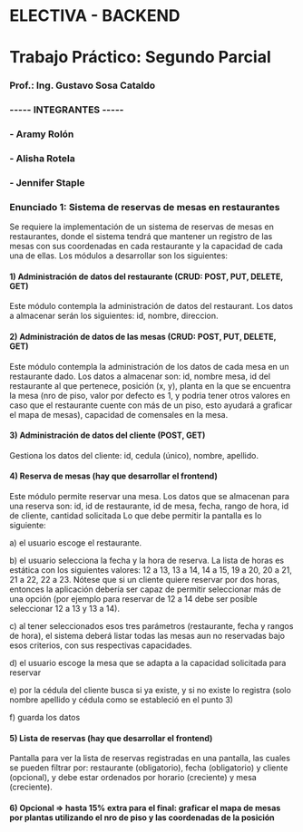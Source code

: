 # ELECTIVA - BACKEND
# Trabajo Práctico: Segundo Parcial
### Prof.: Ing. Gustavo Sosa Cataldo
### ----- INTEGRANTES -----
### - Aramy Rolón
### - Alisha Rotela
### - Jennifer Staple

### Enunciado 1: Sistema de reservas de mesas en restaurantes
Se requiere la implementación de un sistema de reservas de mesas en restaurantes, donde el sistema tendrá que mantener un registro de las mesas con sus coordenadas en
cada restaurante y la capacidad de cada una de ellas.
Los módulos a desarrollar son los siguientes:
#### 1) Administración de datos del restaurante (CRUD: POST, PUT, DELETE, GET)
Este módulo contempla la administración de datos del restaurant. Los datos a almacenar serán los siguientes: id, nombre, direccion.
#### 2) Administración de datos de las mesas (CRUD: POST, PUT, DELETE, GET)
Este módulo contempla la administración de los datos de cada mesa en un restaurante dado. Los datos a almacenar son: id, nombre mesa, id del restaurante al que pertenece, posición
(x, y), planta en la que se encuentra la mesa (nro de piso, valor por defecto es 1, y podria tener otros valores en caso que el restaurante cuente con más de un piso, esto ayudará a
graficar el mapa de mesas), capacidad de comensales en la mesa.
#### 3) Administración de datos del cliente (POST, GET)
Gestiona los datos del cliente: id, cedula (único), nombre, apellido.
#### 4)  Reserva de mesas (hay que desarrollar el frontend)
Este módulo permite reservar una mesa. Los datos que se almacenan para una reserva son: id, id de restaurante, id de mesa, fecha, rango de hora, id de cliente, cantidad solicitada
Lo que debe permitir la pantalla es lo siguiente:

a) el usuario escoge el restaurante.

b) el usuario selecciona la fecha y la hora de reserva. La lista de horas es estática con los siguientes valores: 12 a 13, 13 a 14, 14 a 15, 19 a 20, 20 a 21, 21 a 22, 22 a 23.
Nótese que si un cliente quiere reservar por dos horas, entonces la aplicación debería ser capaz de permitir seleccionar más de una opción (por ejemplo para
reservar de 12 a 14 debe ser posible seleccionar 12 a 13 y 13 a 14).

c) al tener seleccionados esos tres parámetros (restaurante, fecha y rangos de hora), el sistema deberá listar todas las mesas aun no reservadas bajo esos criterios, con sus
respectivas capacidades.

d) el usuario escoge la mesa que se adapta a la capacidad solicitada para reservar

e) por la cédula del cliente busca si ya existe, y si no existe lo registra (solo nombre apellido y cédula como se estableció en el punto 3)

f) guarda los datos
#### 5) Lista de reservas (hay que desarrollar el frontend)
Pantalla para ver la lista de reservas registradas en una pantalla, las cuales se pueden filtrar por: restaurante (obligatorio), fecha (obligatorio) y cliente (opcional), y debe estar
ordenados por horario (creciente) y mesa (creciente).
#### 6) Opcional => hasta 15% extra para el final: graficar el mapa de mesas por plantas utilizando el nro de piso y las coordenadas de la posición
